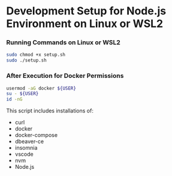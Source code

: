 # Development Setup for Node.js Environment on Linux or WSL2

### Running Commands on Linux or WSL2

```bash
sudo chmod +x setup.sh
sudo ./setup.sh
```

### After Execution for Docker Permissions

```bash
usermod -aG docker ${USER}
su - ${USER}
id -nG
```

This script includes installations of:

- curl
- docker
- docker-compose
- dbeaver-ce
- insomnia
- vscode
- nvm
- Node.js

